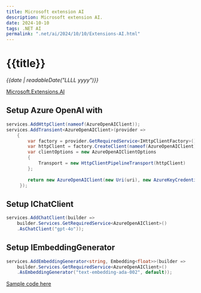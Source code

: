 ```yaml
---
title: Microsoft extension AI
description: Microsoft extension AI.
date: 2024-10-10
tags: .NET AI
permalink: ".net/ai/2024/10/10/Extensions-AI.html"
---
```


# {{title}}

*{{date | readableDate("LLLL yyyy")}}*

[Microsoft.Extensions.AI](https://devblogs.microsoft.com/dotnet/introducing-microsoft-extensions-ai-preview/)

## Setup Azure OpenAI with 
```csharp
services.AddHttpClient(nameof(AzureOpenAIClient));
services.AddTransient<AzureOpenAIClient>(provider =>
    {
        var factory = provider.GetRequiredService<IHttpClientFactory>();
        var httpClient = factory.CreateClient(nameof(AzureOpenAIClient));
        var clientOptions = new AzureOpenAIClientOptions
        {
            Transport = new HttpClientPipelineTransport(httpClient)
        };
                 
        return new AzureOpenAIClient(new Uri(uri), new AzureKeyCredential(key), clientOptions);
     });
```

## Setup IChatClient
```csharp
services.AddChatClient(builder =>
    builder.Services.GetRequiredService<AzureOpenAIClient>()
    .AsChatClient("gpt-4o"));
```

## Setup IEmbeddingGenerator
```csharp
services.AddEmbeddingGenerator<string, Embedding<float>>(builder =>
    builder.Services.GetRequiredService<AzureOpenAIClient>()
    .AsEmbeddingGenerator("text-embedding-ada-002", default));
```

[Sample code here](https://github.com/StormHub/stormhub/tree/main/resources/2024-10-10/ConsoleApp)


